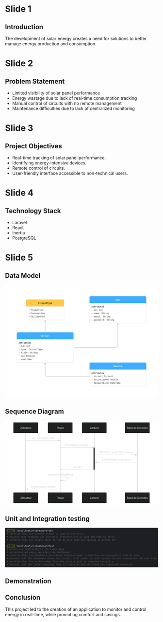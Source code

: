 # Slide 1

## Introduction

The development of solar energy creates a need for solutions to better manage energy production and consumption.

# Slide 2

## Problem Statement

- Limited visibility of solar panel performance
- Energy wastage due to lack of real-time consumption tracking
- Manual control of circuits with no remote management
- Maintenance difficulties due to lack of centralized monitoring

# Slide 3

## Project Objectives

- Real-time tracking of solar panel performance.
- Identifying energy-intensive devices.
- Remote control of circuits.
- User-friendly interface accessible to non-technical users.

# Slide 4

## Technology Stack

- Laravel
- React
- Inertia
- PostgreSQL

# Slide 5

## Data Model

![Class Diagram](images/class-diagram.png)

## Sequence Diagram

![Sequence Diagram](images/sequence-diagram.png)

## Unit and Integration testing

![Testing](images/testing.png)

## Demonstration

## Conclusion

This project led to the creation of an application to monitor and control energy in real-time, while promoting comfort and savings.
